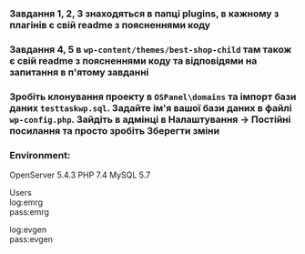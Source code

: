 ### Завдання 1, 2, 3 знаходяться в папці plugins, в кажному з плагінів є свій readme з поясненнями коду
### Завдання 4, 5 в `wp-content/themes/best-shop-child` там також є свій readme з поясненнями коду та відповідями на запитання в п'ятому завданні

### Зробіть клонування проекту в `OSPanel\domains` та імпорт бази даних `testtaskwp.sql`. Задайте ім'я вашої бази даних в файлі `wp-config.php`. Зайдіть в адмінці в Налаштування -> Постійні посилання та просто зробіть Зберегти зміни

### Environment:  
OpenServer 5.4.3
PHP 7.4
MySQL 5.7

Users  
log:emrg  
pass:emrg

log:evgen  
pass:evgen